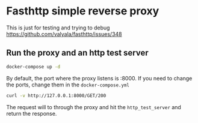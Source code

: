 # Fasthttp simple reverse proxy
This is just for testing and trying to debug https://github.com/valyala/fasthttp/issues/348

## Run the proxy and an http test server
```bash
docker-compose up -d
```

By default, the port where the proxy listens is :8000.
If you need to change the ports, change them in the `docker-compose.yml`

```bash
curl -v http://127.0.0.1:8000/GET/200
```

The request will to through the proxy and hit the `http_test_server` and return
the response.